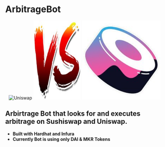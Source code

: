# ArbitrageBot
<p align="center">
    <img alt="Uniswap" title="Uniswap" src="https://media.giphy.com/media/298D8yYtztAqzTLWhQ/giphy.gif" width="250" height="250">
    <img alt="Versus" title="Versus" src="assets/versus.jpeg" width="150" height="250">
    <img alt="Sushiswap" title="Sushiswap" src="assets/sushiswap.jpeg" width="250" height="250">
</p>

## Arbirtrage Bot that looks for and executes arbitrage on Sushiswap and Uniswap. 
- **Built with Hardhat and Infura**
- **Currently Bot is using only DAI & MKR Tokens**
